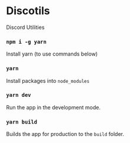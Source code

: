 # Discotils

Discord Utilities

### `npm i -g yarn`

Install yarn (to use commands below)

### `yarn`

Install packages into `node_modules`

### `yarn dev`

Run the app in the development mode.

### `yarn build`

Builds the app for production to the `build` folder.
